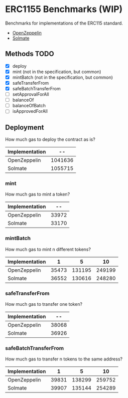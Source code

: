 # ERC1155 Benchmarks (WIP)

Benchmarks for implementations of the ERC115 standard.

- [OpenZeppelin](https://github.com/OpenZeppelin/openzeppelin-contracts)
- [Solmate](https://github.com/rari-capital/solmate)

## Methods TODO

- [x] deploy
- [x] mint (not in the specification, but common)
- [x] mintBatch (not in the specification, but common)
- [x] safeTransferFrom
- [x] safeBatchTransferFrom
- [ ] setApprovalForAll
- [ ] balanceOf
- [ ] balanceOfBatch
- [ ] isApprovedForAll

## Deployment

How much gas to deploy the contract as is?

<!-- Start deploy Table -->
|Implementation|   --  |
|--------------|-------|
| OpenZeppelin |1041636|
|    Solmate   |1055715|
<!-- End deploy Table -->

### mint

How much gas to mint a token?

<!-- Start mint Table -->
|Implementation|  -- |
|--------------|-----|
| OpenZeppelin |33972|
|    Solmate   |33170|
<!-- End mint Table -->

### mintBatch

How much gas to mint n different tokens?

<!-- Start mintBatch Table -->
|Implementation|  1  |   5  |  10  |
|--------------|-----|------|------|
| OpenZeppelin |35473|131195|249199|
|    Solmate   |36552|130616|248280|
<!-- End mintBatch Table -->

### safeTransferFrom

How much gas to transfer one token?

<!-- Start safeTransferFrom Table -->
|Implementation|  -- |
|--------------|-----|
| OpenZeppelin |38068|
|    Solmate   |36926|
<!-- End safeTransferFrom Table -->

### safeBatchTransferFrom

How much gas to transfer n tokens to the same address?

<!-- Start safeBatchTransferFrom Table -->
|Implementation|  1  |   5  |  10  |
|--------------|-----|------|------|
| OpenZeppelin |39831|138299|259752|
|    Solmate   |39907|135144|254289|
<!-- End safeBatchTransferFrom Table -->
